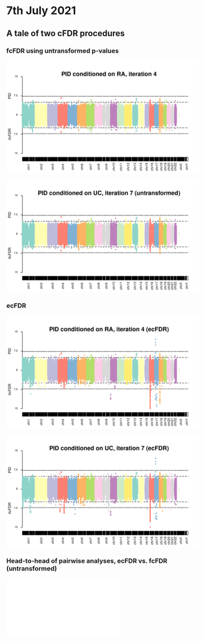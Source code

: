 # 7th July 2021

## A tale of two cFDR procedures

### fcFDR using untransformed p-values

![](/images/070721/iterative_fcfdr/ra_pid_4_identity.png)

![](/images/070721/iterative_fcfdr/uc_pid_7_identity.png)

### ecFDR

![](/images/070721/iterative_ecfdr/ra_pid_4.png)

![](/images/070721/iterative_ecfdr/uc_pid_7.png)

### Head-to-head of pairwise analyses, ecFDR vs. fcFDR (untransformed)

![Pairwise analyses](/entries/070721/pairwise.html)
